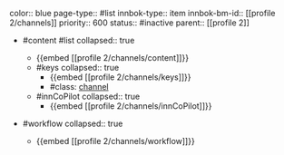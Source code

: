 color:: blue
page-type:: #list
innbok-type:: item
innbok-bm-id:: [[profile 2/channels]]
priority:: 600
status:: #inactive
parent:: [[profile 2]]

- #content #list
  collapsed:: true
	- {{embed [[profile 2/channels/content]]}}
  - #keys
    collapsed:: true
	  - {{embed [[profile 2/channels/keys]]}}
	  - #class: [channel](https://go.innbok.com/#/page/innBoK%2Fclass%2Fchannel)
  - #innCoPilot
    collapsed:: true
	  - {{embed [[profile 2/channels/innCoPilot]]}}

- #workflow
  collapsed:: true
	- {{embed [[profile 2/channels/workflow]]}}

